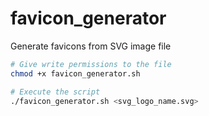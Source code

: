 # favicon_generator
Generate favicons from SVG image file


```bash
# Give write permissions to the file
chmod +x favicon_generator.sh

# Execute the script
./favicon_generator.sh <svg_logo_name.svg>
````